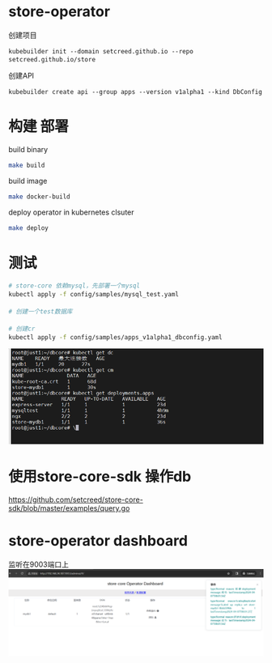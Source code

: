 # store-operator

创建项目
```
kubebuilder init --domain setcreed.github.io --repo setcreed.github.io/store
```

创建API
```
kubebuilder create api --group apps --version v1alpha1 --kind DbConfig
```


# 构建 部署

build binary
```bash
make build
```

build image
```bash
make docker-build
```

deploy operator in kubernetes clsuter
```bash
make deploy
```


# 测试

```bash
# store-core 依赖mysql，先部署一个mysql
kubectl apply -f config/samples/mysql_test.yaml

# 创建一个test数据库

# 创建cr
kubectl apply -f config/samples/apps_v1alpha1_dbconfig.yaml
```
![](docs/images/img.png)

# 使用store-core-sdk 操作db
https://github.com/setcreed/store-core-sdk/blob/master/examples/query.go


# store-operator dashboard
监听在9003端口上
![](docs/images/dashboard.png)